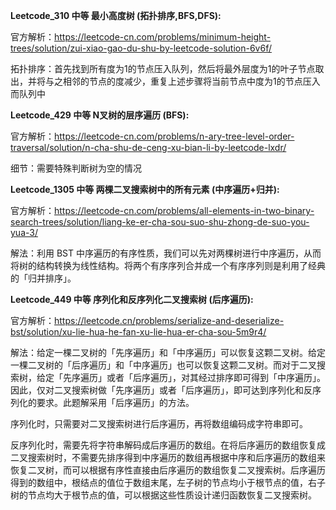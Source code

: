 **Leetcode_310 中等 最小高度树 (拓扑排序,BFS,DFS):**

官方解析：https://leetcode-cn.com/problems/minimum-height-trees/solution/zui-xiao-gao-du-shu-by-leetcode-solution-6v6f/

拓扑排序：首先找到所有度为1的节点压入队列，然后将最外层度为1的叶子节点取出，并将与之相邻的节点的度减少，重复上述步骤将当前节点中度为1的节点压入而队列中

**Leetcode_429 中等 N叉树的层序遍历 (BFS):**

官方解析：https://leetcode-cn.com/problems/n-ary-tree-level-order-traversal/solution/n-cha-shu-de-ceng-xu-bian-li-by-leetcode-lxdr/

细节：需要特殊判断树为空的情况

**Leetcode_1305 中等 两棵二叉搜索树中的所有元素 (中序遍历+归并):**

官方解析：https://leetcode-cn.com/problems/all-elements-in-two-binary-search-trees/solution/liang-ke-er-cha-sou-suo-shu-zhong-de-suo-you-yua-3/

解法：利用 BST 中序遍历的有序性质，我们可以先对两棵树进行中序遍历，从而将树的结构转换为线性结构。将两个有序序列合并成一个有序序列则是利用了经典的「归并排序」。

**Leetcode_449 中等 序列化和反序列化二叉搜索树 (后序遍历):**

官方解析：https://leetcode.cn/problems/serialize-and-deserialize-bst/solution/xu-lie-hua-he-fan-xu-lie-hua-er-cha-sou-5m9r4/

解法：给定一棵二叉树的「先序遍历」和「中序遍历」可以恢复这颗二叉树。给定一棵二叉树的「后序遍历」和「中序遍历」也可以恢复这颗二叉树。而对于二叉搜索树，给定「先序遍历」或者「后序遍历」，对其经过排序即可得到「中序遍历」。因此，仅对二叉搜索树做「先序遍历」或者「后序遍历」，即可达到序列化和反序列化的要求。此题解采用「后序遍历」的方法。

序列化时，只需要对二叉搜索树进行后序遍历，再将数组编码成字符串即可。

反序列化时，需要先将字符串解码成后序遍历的数组。在将后序遍历的数组恢复成二叉搜索树时，不需要先排序得到中序遍历的数组再根据中序和后序遍历的数组来恢复二叉树，而可以根据有序性直接由后序遍历的数组恢复二叉搜索树。后序遍历得到的数组中，根结点的值位于数组末尾，左子树的节点均小于根节点的值，右子树的节点均大于根节点的值，可以根据这些性质设计递归函数恢复二叉搜索树。




